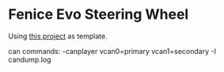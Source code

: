 # Fenice Evo Steering Wheel

Using [this project](https://github.com/lvgl/lv_port_pc_vscode) as template.

can commands:
	-canplayer vcan0=primary vcan1=secondary -I candump.log
